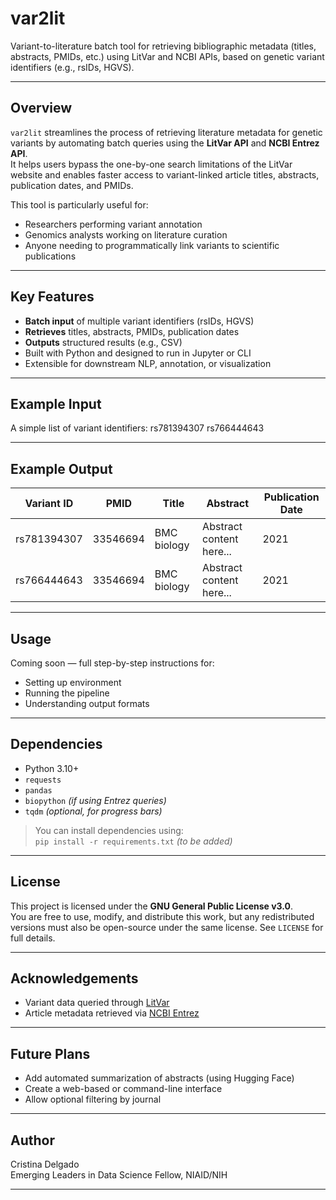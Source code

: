 # var2lit
Variant-to-literature batch tool for retrieving bibliographic metadata (titles, abstracts, PMIDs, etc.) using LitVar and NCBI APIs, based on genetic variant identifiers (e.g., rsIDs, HGVS).

---

## Overview

`var2lit` streamlines the process of retrieving literature metadata for genetic variants by automating batch queries using the **LitVar API** and **NCBI Entrez API**.  
It helps users bypass the one-by-one search limitations of the LitVar website and enables faster access to variant-linked article titles, abstracts, publication dates, and PMIDs.

This tool is particularly useful for:
- Researchers performing variant annotation
- Genomics analysts working on literature curation
- Anyone needing to programmatically link variants to scientific publications

---

## Key Features

- **Batch input** of multiple variant identifiers (rsIDs, HGVS)
- **Retrieves** titles, abstracts, PMIDs, publication dates
- **Outputs** structured results (e.g., CSV)
- Built with Python and designed to run in Jupyter or CLI
- Extensible for downstream NLP, annotation, or visualization

---

## Example Input

A simple list of variant identifiers:
rs781394307
rs766444643


---

## Example Output

| Variant ID | PMID | Title | Abstract | Publication Date |
|------------|------|-------|----------|------------------|
| rs781394307 | 33546694 | BMC biology | Abstract content here... | 2021 |
| rs766444643 | 33546694 | BMC biology | Abstract content here... | 2021 |

---

## Usage

Coming soon — full step-by-step instructions for:

- Setting up environment
- Running the pipeline
- Understanding output formats

---

## Dependencies

- Python 3.10+
- `requests`
- `pandas`
- `biopython` *(if using Entrez queries)*
- `tqdm` *(optional, for progress bars)*

> You can install dependencies using:  
> `pip install -r requirements.txt` *(to be added)*

---

## License

This project is licensed under the **GNU General Public License v3.0**.  
You are free to use, modify, and distribute this work, but any redistributed versions must also be open-source under the same license. See `LICENSE` for full details.

---

## Acknowledgements

- Variant data queried through [LitVar](https://www.ncbi.nlm.nih.gov/research/litvar/)  
- Article metadata retrieved via [NCBI Entrez](https://www.ncbi.nlm.nih.gov/books/NBK25499/)

---

## Future Plans

- Add automated summarization of abstracts (using Hugging Face)
- Create a web-based or command-line interface
- Allow optional filtering by journal

---

## Author

Cristina Delgado  
Emerging Leaders in Data Science Fellow, NIAID/NIH

---

